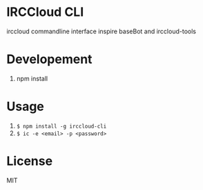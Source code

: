 IRCCloud CLI
=================
irccloud commandline interface inspire baseBot and irccloud-tools

Developement
=================
1. npm install

Usage
=================
1. `$ npm install -g irccloud-cli`
2. `$ ic -e <email> -p <password>`

License
=================
MIT